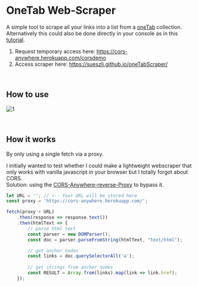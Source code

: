 # OneTab Web-Scraper

A simple tool to scrape all your links into a list from a [oneTab](https://www.one-tab.com/) collection.\
Alternatively this could also be done directly in your console as in this [tutorial](https://www.youtube.com/watch?v=rlv7ueX4Yjc).

1. Request temporary access here: https://cors-anywhere.herokuapp.com/corsdemo
2. Access scraper here: https://sueszli.github.io/oneTabScraper/

&nbsp;

## How to use
![1](https://user-images.githubusercontent.com/61852663/147303293-2a3c8321-9a0f-4f7f-95dd-eebb3c3f6f9f.gif)

&nbsp;
&nbsp;

## How it works
By only using a single fetch via a proxy.

I initially wanted to test whether I could make a lightweight webscraper that only works with vanilla javascript in your browser but I totally forgot about CORS.\
Solution: using the [CORS-Anywhere-reverse-Proxy](https://github.com/Rob--W/cors-anywhere) to bypass it.

```js
let URL = ''; // <-- Your URL will be stored here
const proxy = 'https://cors-anywhere.herokuapp.com/';

fetch(proxy + URL)
    .then(response => response.text())
    .then(htmlText => {                
        // parse html text
        const parser = new DOMParser();
        const doc = parser.parseFromString(htmlText, "text/html");

        // get anchor nodes
        const links = doc.querySelectorAll('a');
        
        // get strings from anchor nodes
        const RESULT = Array.from(links).map(link => link.href);
    });
```
